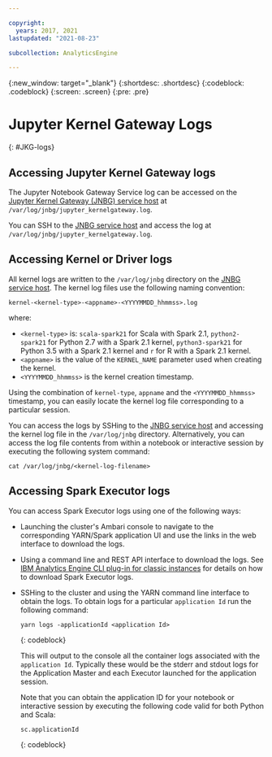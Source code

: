 ```yaml
---

copyright:
  years: 2017, 2021
lastupdated: "2021-08-23"

subcollection: AnalyticsEngine

---
```


<!-- Attribute definitions -->
{:new_window: target="_blank"}
{:shortdesc: .shortdesc}
{:codeblock: .codeblock}
{:screen: .screen}
{:pre: .pre}

# Jupyter Kernel Gateway Logs
{: #JKG-logs}

## Accessing Jupyter Kernel Gateway logs

The Jupyter Notebook Gateway Service log can be accessed on the [Jupyter Kernel Gateway (JNBG) service host](/docs/AnalyticsEngine?topic=AnalyticsEngine-JNBG-host) at `/var/log/jnbg/jupyter_kernelgateway.log`.

You can SSH to the [JNBG service host](/docs/AnalyticsEngine?topic=AnalyticsEngine-JNBG-host) and access the log at `/var/log/jnbg/jupyter_kernelgateway.log`.

## Accessing Kernel or Driver logs

All kernel logs are written to the `/var/log/jnbg` directory on the [JNBG service host](/docs/AnalyticsEngine?topic=AnalyticsEngine-JNBG-host). The kernel log files use the following naming convention:
```
kernel-<kernel-type>-<appname>-<YYYYMMDD_hhmmss>.log
```
where:

- `<kernel-type>` is: `scala-spark21` for Scala with Spark 2.1, `python2-spark21` for Python 2.7 with a Spark 2.1 kernel, `python3-spark21` for Python 3.5 with a Spark 2.1 kernel and `r` for R with a Spark 2.1 kernel.
- `<appname>` is the value of the `KERNEL_NAME` parameter used when creating the kernel.
- `<YYYYMMDD_hhmmss>` is the kernel creation timestamp.

Using the combination of `kernel-type`, `appname` and the `<YYYYMMDD_hhmmss>` timestamp, you can easily locate the kernel log file corresponding to a particular session.

You can access the logs by SSHing to the [JNBG service host](/docs/AnalyticsEngine?topic=AnalyticsEngine-JNBG-host)  and accessing the kernel log file in the `/var/log/jnbg` directory. Alternatively, you can access the log file contents from within a notebook or interactive session by executing the following system command:

```
cat /var/log/jnbg/<kernel-log-filename>
```

## Accessing Spark Executor logs

You can access Spark Executor logs using one of the following ways:

- Launching the cluster's Ambari console to navigate to the corresponding YARN/Spark application UI and use the links in the web interface to download the logs.
- Using a command line and REST API interface to download the logs. See [IBM Analytics Engine CLI plug-in for classic instances](/docs/cli?topic=analytics-engine-cli-plugin-CLI_analytics_engine#CLI_analytics_engine) for details on how to download Spark Executor logs.
- SSHing to the cluster and using the YARN command line interface to obtain the logs. To obtain logs for a particular `application Id` run the following command:

    ```
    yarn logs -applicationId <application Id>
    ```
    {: codeblock}

    This will output to the console all the container logs associated with the `application Id`. Typically these would be the stderr and stdout logs for the Application Master and each Executor launched for the application session.

    Note that you can obtain the application ID for your notebook or interactive session by executing the following code valid for both Python and Scala:

    ```
    sc.applicationId
    ```
    {: codeblock}
